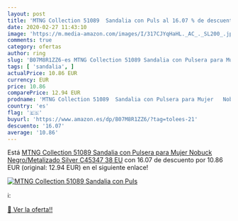 ```yaml
---
layout: post
title: 'MTNG Collection 51089  Sandalia con Puls al 16.07 % de descuento'
date: 2020-02-27 11:43:10
image: 'https://m.media-amazon.com/images/I/317CJYqHaHL._AC_._SL200_.jpg'
comments: true
category: ofertas
author: ring
slug: 'B07M8R1ZZ6-es MTNG Collection 51089 Sandalia con Pulsera para Mujer...'
tags: [ 'sandalia', ]
actualPrice: 10.86 EUR
currency: EUR
price: 10.86
comparePrice: 12.94 EUR
prodname: 'MTNG Collection 51089  Sandalia con Pulsera para Mujer   Nobuck Negro/Metalizado Silver C45347   38 EU'
country: 'es'
flag: '🇪🇸'
buyurl: 'https://www.amazon.es/dp/B07M8R1ZZ6/?tag=tolees-21'
descuento: '16.07'
average: '10.86'
---
```


Está [MTNG Collection 51089  Sandalia con Pulsera para Mujer   Nobuck Negro/Metalizado Silver C45347   38 EU](https://www.amazon.es/dp/B07M8R1ZZ6/?tag=tolees-21) con 16.07 de descuento por 10.86 EUR (original: 12.94 EUR) en el siguiente enlace!

[![MTNG Collection 51089  Sandalia con Puls](https://m.media-amazon.com/images/I/317CJYqHaHL._AC_._SL200_.jpg)](https://www.amazon.es/dp/B07M8R1ZZ6/?tag=tolees-21)

ℹ️:


[🛒 Ver la oferta!!](https://www.amazon.es/dp/B07M8R1ZZ6/?tag=tolees-21)
